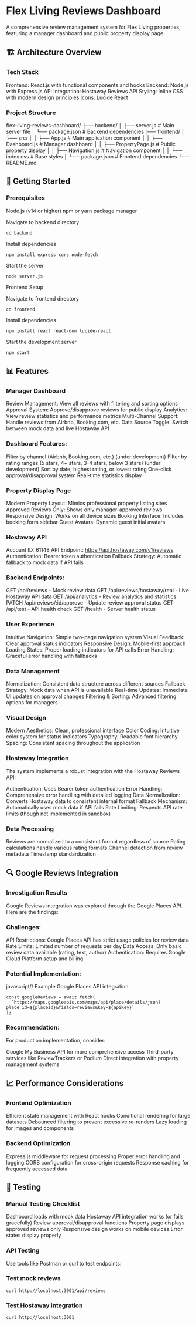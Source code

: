 # Flex Living Reviews Dashboard
A comprehensive review management system for Flex Living properties, featuring a manager dashboard and public property display page.

## 🏗️ Architecture Overview
### Tech Stack

Frontend: React.js with functional components and hooks
Backend: Node.js with Express.js
API Integration: Hostaway Reviews API
Styling: Inline CSS with modern design principles
Icons: Lucide React
### Project Structure

flex-living-reviews-dashboard/
├── backend/
│   ├── server.js           # Main server file
│   └── package.json        # Backend dependencies
├── frontend/
│   ├── src/
│   │   ├── App.js          # Main application component
│   │   ├── Dashboard.js    # Manager dashboard
│   │   ├── PropertyPage.js # Public property display
│   │   ├── Navigation.js   # Navigation component
│   │   └── index.css       # Base styles
│   └── package.json        # Frontend dependencies
└── README.md

## 🚀 Getting Started
### Prerequisites

Node.js (v14 or higher)
npm or yarn package manager

Navigate to backend directory
```
cd backend
```

Install dependencies
```
npm install express cors node-fetch
```

Start the server
```
node server.js
```

Frontend Setup

Navigate to frontend directory
```
cd frontend
```

Install dependencies
```
npm install react react-dom lucide-react
```

Start the development server
```
npm start
```

## 📊 Features
### Manager Dashboard

Review Management: View all reviews with filtering and sorting options
Approval System: Approve/disapprove reviews for public display
Analytics: View review statistics and performance metrics
Multi-Channel Support: Handle reviews from Airbnb, Booking.com, etc.
Data Source Toggle: Switch between mock data and live Hostaway API

### Dashboard Features:

Filter by channel (Airbnb, Booking.com, etc.) (under development)
Filter by rating ranges (5 stars, 4+ stars, 3-4 stars, below 3 stars) (under development)
Sort by date, highest rating, or lowest rating
One-click approval/disapproval system
Real-time statistics display

### Property Display Page

Modern Property Layout: Mimics professional property listing sites
Approved Reviews Only: Shows only manager-approved reviews
Responsive Design: Works on all device sizes
Booking Interface: Includes booking form sidebar
Guest Avatars: Dynamic guest initial avatars

### Hostaway API

Account ID: 61148
API Endpoint: https://api.hostaway.com/v1/reviews
Authentication: Bearer token authentication
Fallback Strategy: Automatic fallback to mock data if API fails

### Backend Endpoints:

GET /api/reviews - Mock review data
GET /api/reviews/hostaway/real - Live Hostaway API data
GET /api/analytics - Review analytics and statistics
PATCH /api/reviews/:id/approve - Update review approval status
GET /api/test - API health check
GET /health - Server health status


### User Experience

Intuitive Navigation: Simple two-page navigation system
Visual Feedback: Clear approval status indicators
Responsive Design: Mobile-first approach
Loading States: Proper loading indicators for API calls
Error Handling: Graceful error handling with fallbacks

### Data Management

Normalization: Consistent data structure across different sources
Fallback Strategy: Mock data when API is unavailable
Real-time Updates: Immediate UI updates on approval changes
Filtering & Sorting: Advanced filtering options for managers

### Visual Design

Modern Aesthetics: Clean, professional interface
Color Coding: Intuitive color system for status indicators
Typography: Readable font hierarchy
Spacing: Consistent spacing throughout the application

### Hostaway Integration
The system implements a robust integration with the Hostaway Reviews API:

Authentication: Uses Bearer token authentication
Error Handling: Comprehensive error handling with detailed logging
Data Normalization: Converts Hostaway data to consistent internal format
Fallback Mechanism: Automatically uses mock data if API fails
Rate Limiting: Respects API rate limits (though not implemented in sandbox)

### Data Processing

Reviews are normalized to a consistent format regardless of source
Rating calculations handle various rating formats
Channel detection from review metadata
Timestamp standardization



## 🔍 Google Reviews Integration
### Investigation Results
Google Reviews integration was explored through the Google Places API. Here are the findings:
### Challenges:

API Restrictions: Google Places API has strict usage policies for review data
Rate Limits: Limited number of requests per day
Data Access: Only basic review data available (rating, text, author)
Authentication: Requires Google Cloud Platform setup and billing

### Potential Implementation:
javascript// Example Google Places API integration
```
const googleReviews = await fetch(
  `https://maps.googleapis.com/maps/api/place/details/json?place_id=${placeId}&fields=reviews&key=${apiKey}`
);
```

### Recommendation:
For production implementation, consider:

Google My Business API for more comprehensive access
Third-party services like ReviewTrackers or Podium
Direct integration with property management systems

## 📈 Performance Considerations
### Frontend Optimization

Efficient state management with React hooks
Conditional rendering for large datasets
Debounced filtering to prevent excessive re-renders
Lazy loading for images and components

### Backend Optimization

Express.js middleware for request processing
Proper error handling and logging
CORS configuration for cross-origin requests
Response caching for frequently accessed data

## 🚦 Testing
### Manual Testing Checklist

 Dashboard loads with mock data
 Hostaway API integration works (or fails gracefully)
 Review approval/disapproval functions
 Property page displays approved reviews only
 Responsive design works on mobile devices
 Error states display properly

### API Testing
Use tools like Postman or curl to test endpoints:
### Test mock reviews
```
curl http://localhost:3001/api/reviews
```

### Test Hostaway integration
```
curl http://localhost:3001
```





